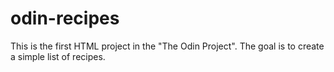 # odin-recipes
This is the first HTML project in the "The Odin Project". The goal is to create a simple list of recipes.